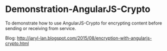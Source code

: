 # Demonstration-AngularJS-Crypto
To demonstrate how to use AngularJS-Crypto for encrypting content before sending or receiving from service.

Blog: http://jaryl-lan.blogspot.com/2015/08/encryption-with-angularjs-crypto.html
